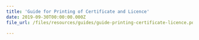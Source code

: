```yaml
---
title: 'Guide for Printing of Certificate and Licence'
date: 2019-09-30T00:00:00.000Z
file_url: /files/resources/guides/guide-printing-certificate-licence.pdf

---
```


